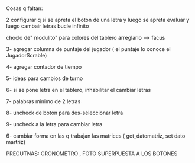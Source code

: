#
Cosas q faltan:

  2  configurar q si se apreta el boton  de una letra y luego se apreta evaluar y luego cambair letras  bucle infinito


  choclo de" modulito"  para colores del tablero arreglarlo --> facus

  3- agregar columna de puntaje del jugador ( el puntaje lo conoce el JugadorScrable)

  4- agregar contador de tiempo

  5-  ideas para cambios de turno

  6- si se pone letra en el tablero, inhabilitar el cambiar letras

  7- palabras minimo de 2 letras

  8- uncheck de boton para des-seleccionar letra

  9- uncheck a la letra para cambiar letra


6- cambiar forma en las q trabajan las matrices ( get_datomatriz, set dato martriz)

PREGUTNAS: CRONOMETRO , FOTO SUPERPUESTA A LOS BOTONES
